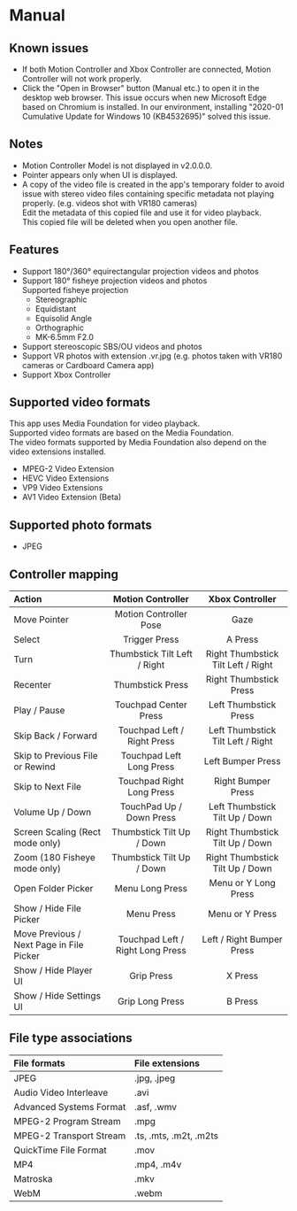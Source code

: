 # Manual

## Known issues

- If both Motion Controller and Xbox Controller are connected, Motion Controller will not work properly.
- Click the "Open in Browser" button (Manual etc.) to open it in the desktop web browser. This issue occurs when new Microsoft Edge based on Chromium is installed. In our environment, installing "2020-01 Cumulative Update for Windows 10 (KB4532695)" solved this issue.

## Notes

- Motion Controller Model is not displayed in v2.0.0.0.
- Pointer appears only when UI is displayed.
- A copy of the video file is created in the app's temporary folder to avoid issue with stereo video files containing specific metadata not playing properly. (e.g. videos shot with VR180 cameras)  
  Edit the metadata of this copied file and use it for video playback.  
  This copied file will be deleted when you open another file.

## Features

- Support 180°/360° equirectangular projection videos and photos
- Support 180° fisheye projection videos and photos  
  Supported fisheye projection  
  - Stereographic
  - Equidistant
  - Equisolid Angle
  - Orthographic
  - MK-6.5mm F2.0
- Support stereoscopic SBS/OU videos and photos
- Support VR photos with extension .vr.jpg (e.g. photos taken with VR180 cameras or Cardboard Camera app)
- Support Xbox Controller

## Supported video formats

This app uses Media Foundation for video playback.  
Supported video formats are based on the Media Foundation.  
The video formats supported by Media Foundation also depend on the video extensions installed.
- MPEG-2 Video Extension
- HEVC Video Extensions
- VP9 Video Extensions
- AV1 Video Extension (Beta)

## Supported photo formats

- JPEG

## Controller mapping

| Action                                   | Motion Controller                | Xbox Controller                    |
| :--------------------------------------- | :------------------------------: | :--------------------------------: |
| Move Pointer                             | Motion Controller Pose           | Gaze                               |
| Select                                   | Trigger Press                    | A Press                            |
| Turn                                     | Thumbstick Tilt Left / Right     | Right Thumbstick Tilt Left / Right |
| Recenter                                 | Thumbstick Press                 | Right Thumbstick Press             |
| Play / Pause                             | Touchpad Center Press            | Left Thumbstick Press              |
| Skip Back / Forward                      | Touchpad Left / Right Press      | Left Thumbstick Tilt Left / Right  |
| Skip to Previous File or Rewind          | Touchpad Left Long Press         | Left Bumper Press                  |
| Skip to Next File                        | Touchpad Right Long Press        | Right Bumper Press                 |
| Volume Up / Down                         | TouchPad Up / Down Press         | Left Thumbstick Tilt Up / Down     |
| Screen Scaling (Rect mode only)          | Thumbstick Tilt Up / Down        | Right Thumbstick Tilt Up / Down    |
| Zoom (180 Fisheye mode only)             | Thumbstick Tilt Up / Down        | Right Thumbstick Tilt Up / Down    |
| Open Folder Picker                       | Menu Long Press                  | Menu or Y Long Press               |
| Show / Hide File Picker                  | Menu Press                       | Menu or Y Press                    |
| Move Previous / Next Page in File Picker | Touchpad Left / Right Long Press | Left / Right Bumper Press          |
| Show / Hide Player UI                    | Grip Press                       | X Press                            |
| Show / Hide Settings UI                  | Grip Long Press                  | B Press                            |

## File type associations

| File formats            | File extensions        |
| :---------------------- | :--------------------- |
| JPEG                    | .jpg, .jpeg            |
| Audio Video Interleave  | .avi                   |
| Advanced Systems Format | .asf, .wmv             |
| MPEG-2 Program Stream   | .mpg                   |
| MPEG-2 Transport Stream | .ts, .mts, .m2t, .m2ts |
| QuickTime File Format   | .mov                   |
| MP4                     | .mp4, .m4v             |
| Matroska                | .mkv                   |
| WebM                    | .webm                  |
